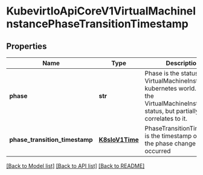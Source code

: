 # KubevirtIoApiCoreV1VirtualMachineInstancePhaseTransitionTimestamp

## Properties
Name | Type | Description | Notes
------------ | ------------- | ------------- | -------------
**phase** | **str** | Phase is the status of the VirtualMachineInstance in kubernetes world. It is not the VirtualMachineInstance status, but partially correlates to it. | [optional] 
**phase_transition_timestamp** | [**K8sIoV1Time**](K8sIoV1Time.md) | PhaseTransitionTimestamp is the timestamp of when the phase change occurred | [optional] 

[[Back to Model list]](../README.md#documentation-for-models) [[Back to API list]](../README.md#documentation-for-api-endpoints) [[Back to README]](../README.md)


